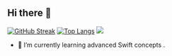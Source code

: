 ## Hi there 👋

[![GitHub Streak](https://streak-stats.demolab.com/?user=Kusk24&theme=white)](https://git.io/streak-stats)
[![Top Langs](https://github-readme-stats.vercel.app/api/top-langs/?username=Kusk24)](https://github.com/anuraghazra/github-readme-stats)
![](https://komarev.com/ghpvc/?username=Kusk24)

- 🌱 I’m currently learning advanced Swift concepts .

<!--

[![Kusk24's GitHub stats](https://github-readme-stats.vercel.app/api?username=Kusk24)](https://github.com/anuraghazra/github-readme-stats)

**Kusk24/Kusk24** is a ✨ _special_ ✨ repository because its `README.md` (this file) appears on your GitHub profile.

Here are some ideas to get you started:

- 🔭 I’m currently working on ...
- 🌱 I’m currently learning ...
- 👯 I’m looking to collaborate on ...
- 🤔 I’m looking for help with ...
- 💬 Ask me about ...
- 📫 How to reach me: ...
- 😄 Pronouns: ...
- ⚡ Fun fact: ...
-->
